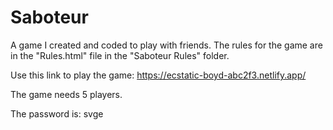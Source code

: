 # Saboteur
A game I created and coded to play with friends. The rules for the game are in the "Rules.html" file in the "Saboteur Rules" folder. 

Use this link to play the game: https://ecstatic-boyd-abc2f3.netlify.app/

The game needs 5 players.

The password is: svge

